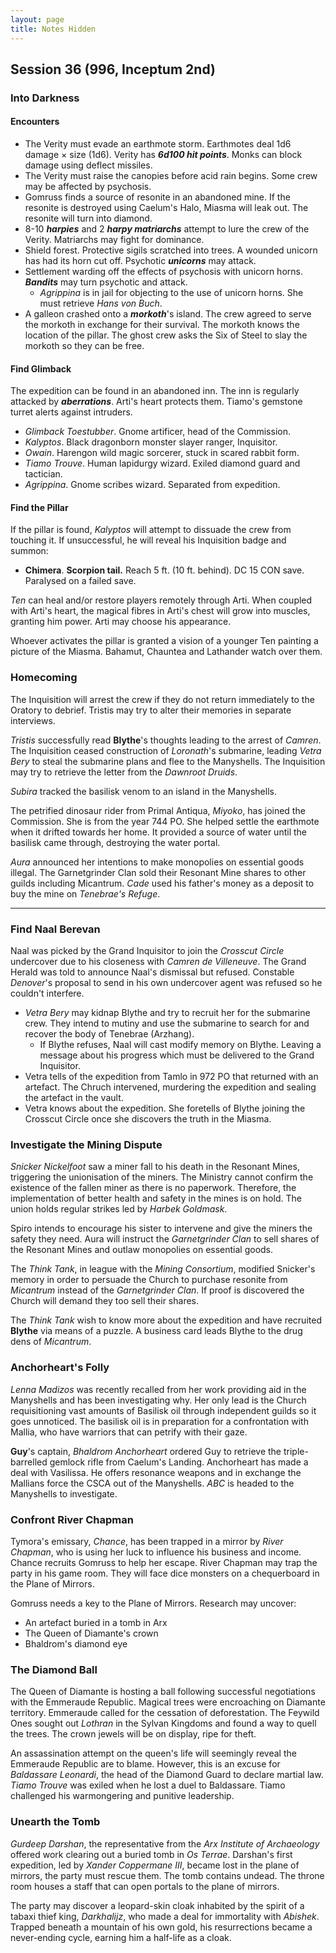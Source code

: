 ```yaml
---
layout: page
title: Notes Hidden
---
```


## **Session 36 (996, Inceptum 2nd)**

### Into Darkness

#### **Encounters**

- The Verity must evade an earthmote storm. Earthmotes deal 1d6 damage × size (1d6). Verity has ***6d100 hit points***. Monks can block damage using deflect missiles.
- The Verity must raise the canopies before acid rain begins. Some crew may be affected by psychosis.
- Gomruss finds a source of resonite in an abandoned mine. If the resonite is destroyed using Caelum's Halo, Miasma will leak out. The resonite will turn into diamond.
- 8-10 ***harpies*** and 2 ***harpy matriarchs*** attempt to lure the crew of the Verity. Matriarchs may fight for dominance.
- Shield forest. Protective sigils scratched into trees. A wounded unicorn has had its horn cut off. Psychotic ***unicorns*** may attack.
- Settlement warding off the effects of psychosis with unicorn horns. ***Bandits*** may turn psychotic and attack.
  - *Agrippina* is in jail for objecting to the use of unicorn horns. She must retrieve *Hans von Buch*.
- A galleon crashed onto a ***morkoth***'s island. The crew agreed to serve the morkoth in exchange for their survival. The morkoth knows the location of the pillar. The ghost crew asks the Six of Steel to slay the morkoth so they can be free.

#### **Find Glimback**

The expedition can be found in an abandoned inn. The inn is regularly attacked by ***aberrations***. Arti's heart protects them. Tiamo's gemstone turret alerts against intruders.

- *Glimback Toestubber*. Gnome artificer, head of the Commission.
- *Kalyptos*. Black dragonborn monster slayer ranger, Inquisitor.
- *Owain*. Harengon wild magic sorcerer, stuck in scared rabbit form.
- *Tiamo Trouve*. Human lapidurgy wizard. Exiled diamond guard and tactician.
- *Agrippina*. Gnome scribes wizard. Separated from expedition.

#### **Find the Pillar**

If the pillar is found, *Kalyptos* will attempt to dissuade the crew from touching it. If unsuccessful, he will reveal his Inquisition badge and summon:

- **Chimera**. **Scorpion tail.** Reach 5 ft. (10 ft. behind). DC 15 CON save. Paralysed on a failed save.

*Ten* can heal and/or restore players remotely through Arti. When coupled with Arti's heart, the magical fibres in Arti's chest will grow into muscles, granting him power. Arti may choose his appearance.

Whoever activates the pillar is granted a vision of a younger Ten painting a picture of the Miasma. Bahamut, Chauntea and Lathander watch over them.

### Homecoming

The Inquisition will arrest the crew if they do not return immediately to the Oratory to debrief. Tristis may try to alter their memories in separate interviews.

*Tristis* successfully read **Blythe**'s thoughts leading to the arrest of *Camren*. The Inquisition ceased construction of *Loronath*'s submarine, leading *Vetra Bery* to steal the submarine plans and flee to the Manyshells. The Inquisition may try to retrieve the letter from the *Dawnroot Druids*.

*Subira* tracked the basilisk venom to an island in the Manyshells.

The petrified dinosaur rider from Primal Antiqua, *Miyoko*, has joined the Commission. She is from the year 744 PO. She helped settle the earthmote when it drifted towards her home. It provided a source of water until the basilisk came through, destroying the water portal.

*Aura* announced her intentions to make monopolies on essential goods illegal. The Garnetgrinder Clan sold their Resonant Mine shares to other guilds including Micantrum. *Cade* used his father's money as a deposit to buy the mine on *Tenebrae's Refuge*.

---

### Find Naal Berevan

Naal was picked by the Grand Inquisitor to join the *Crosscut Circle* undercover due to his closeness with *Camren de Villeneuve*. The Grand Herald was told to announce Naal's dismissal but refused. Constable *Denover*'s proposal to send in his own undercover agent was refused so he couldn't interfere.

- *Vetra Bery* may kidnap Blythe and try to recruit her for the submarine crew. They intend to mutiny and use the submarine to search for and recover the body of Tenebrae (Arzhang).
  - If Blythe refuses, Naal will cast modify memory on Blythe. Leaving a message about his progress which must be delivered to the Grand Inquisitor.
- Vetra tells of the expedition from Tamlo in 972 PO that returned with an artefact. The Chruch intervened, murdering the expedition and sealing the artefact in the vault.
- Vetra knows about the expedition. She foretells of Blythe joining the Crosscut Circle once she discovers the truth in the Miasma.

### Investigate the Mining Dispute

*Snicker Nickelfoot* saw a miner fall to his death in the Resonant Mines, triggering the unionisation of the miners. The Ministry cannot confirm the existence of the fallen miner as there is no paperwork. Therefore, the implementation of better health and safety in the mines is on hold. The union holds regular strikes led by *Harbek Goldmask*.

Spiro intends to encourage his sister to intervene and give the miners the safety they need. Aura will instruct the *Garnetgrinder Clan* to sell shares of the Resonant Mines and outlaw monopolies on essential goods.

The *Think Tank*, in league with the *Mining Consortium*, modified Snicker's memory in order to persuade the Church to purchase resonite from *Micantrum* instead of the *Garnetgrinder Clan*. If proof is discovered the Church will demand they too sell their shares.

The *Think Tank* wish to know more about the expedition and have recruited **Blythe** via means of a puzzle. A business card leads Blythe to the drug dens of *Micantrum*.

### Anchorheart's Folly

*Lenna Madizos* was recently recalled from her work providing aid in the Manyshells and has been investigating why. Her only lead is the Church requisitioning vast amounts of Basilisk oil through independent guilds so it goes unnoticed. The basilisk oil is in preparation for a confrontation with Mallia, who have warriors that can petrify with their gaze.

**Guy**'s captain, *Bhaldrom Anchorheart* ordered Guy to retrieve the triple-barrelled gemlock rifle from Caelum's Landing. Anchorheart has made a deal with Vasilissa. He offers resonance weapons and in exchange the Mallians force the CSCA out of the Manyshells. *ABC* is headed to the Manyshells to investigate.

### Confront River Chapman

Tymora's emissary, *Chance*, has been trapped in a mirror by *River Chapman*, who is using her luck to influence his business and income. Chance recruits Gomruss to help her escape. River Chapman may trap the party in his game room. They will face dice monsters on a chequerboard in the Plane of Mirrors.

Gomruss needs a key to the Plane of Mirrors. Research may uncover:
- An artefact buried in a tomb in Arx
- The Queen of Diamante's crown
- Bhaldrom's diamond eye

### The Diamond Ball

The Queen of Diamante is hosting a ball following successful negotiations with the Emmeraude Republic. Magical trees were encroaching on Diamante territory. Emmeraude called for the cessation of deforestation. The Feywild Ones sought out *Lothran* in the Sylvan Kingdoms and found a way to quell the trees. The crown jewels will be on display, ripe for theft.

An assassination attempt on the queen's life will seemingly reveal the Emmeraude Republic are to blame. However, this is an excuse for *Baldassare Leonardi*, the head of the Diamond Guard to declare martial law. *Tiamo Trouve* was exiled when he lost a duel to Baldassare. Tiamo challenged his warmongering and punitive leadership.

### Unearth the Tomb

*Gurdeep Darshan*, the representative from the *Arx Institute of Archaeology* offered work clearing out a buried tomb in *Os Terrae*. Darshan's first expedition, led by *Xander Coppermane III*, became lost in the plane of mirrors, the party must rescue them. The tomb contains undead. The throne room houses a staff that can open portals to the plane of mirrors.

The party may discover a leopard-skin cloak inhabited by the spirit of a tabaxi thief king, *Darkhalijz*, who made a deal for immortality with *Abishek*. Trapped beneath a mountain of his own gold, his resurrections became a never-ending cycle, earning him a half-life as a cloak.
